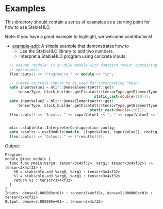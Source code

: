 # Examples

This directory should contain a series of examples as a starting point
for how to use StableHLO.

Note: If you have a great example to highlight, we welcome contributions!

* [example-add](./ExampleAdd.cpp): A simple example that demonstrates how to
  * Use the StableHLO library to add two numbers.
  * Interpret a StableHLO program using concrete inputs.

```c++
  // Assume 'module' is an MLIR module with function "main" containing StableHLO
  // operations.
  llvm::outs() << "Program:\n " << module << "\n";

  // Create concrete inputs to be used for interpreting "main".
  auto inputValue1 = mlir::DenseElementsAttr::get(
      tensorType, block_builder.getFloatAttr(tensorType.getElementType(),
                                         static_cast<double>(10)));
  auto inputValue2 = mlir::DenseElementsAttr::get(
      tensorType, block_builder.getFloatAttr(tensorType.getElementType(),
                                       static_cast<double>(20)));
  llvm::outs() << "Inputs: " << inputValue1 << ", " << inputValue2 << "\n";


  mlir::stablehlo::InterpreterConfiguration config;
  auto results = evalModule(module, {inputValue1, inputValue2}, config);
  llvm::outs() << "Output: " << (*results)[0];
```

Output:

```mlir
Program:
module @test_module {
  func.func @main(%arg0: tensor<3x4xf32>, %arg1: tensor<3x4xf32>) -> tensor<3x4xf32> {
    %0 = stablehlo.add %arg0, %arg1 : tensor<3x4xf32>
    %1 = stablehlo.add %arg0, %arg1 : tensor<3x4xf32>
    return %1 : tensor<3x4xf32>
  }
}
Inputs: dense<1.000000e+01> : tensor<3x4xf32>, dense<2.000000e+01> : tensor<3x4xf32>
Output: dense<3.000000e+01> : tensor<3x4xf32>
```
